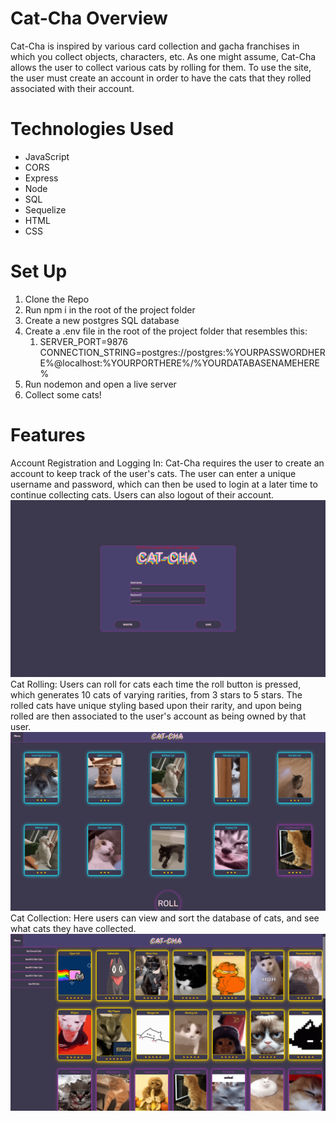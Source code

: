 # Cat-Cha Overview
Cat-Cha is inspired by various card collection and gacha franchises in which you collect objects, characters, etc. As one might assume, Cat-Cha allows the user to collect various cats by rolling for them. To use the site, the user must create an account in order to have the cats that they rolled associated with their account.

# Technologies Used
- JavaScript
- CORS
- Express
- Node
- SQL
- Sequelize
- HTML
- CSS

# Set Up
1. Clone the Repo
2. Run npm i in the root of the project folder
3. Create a new postgres SQL database
4. Create a .env file in the root of the project folder that resembles this:
    1. SERVER_PORT=9876
CONNECTION_STRING=postgres://postgres:%YOURPASSWORDHERE%@localhost:%YOURPORTHERE%/%YOURDATABASENAMEHERE%
5. Run nodemon and open a live server
6. Collect some cats!

# Features 
Account Registration and Logging In: Cat-Cha requires the user to create an account to keep track of the user's cats. The user can enter a unique username and password, which can then be used to login at a later time to continue collecting cats. Users can also logout of their account.
![Cat Collection](./planning/login.png "This is some image...")
Cat Rolling: Users can roll for cats each time the roll button is pressed, which generates 10 cats of varying rarities, from 3 stars to 5 stars. The rolled cats have unique styling based upon their rarity, and upon being rolled are then associated to the user's account as being owned by that user.
![Cat Collection](./planning/catrolling.png "This is some image...")
Cat Collection: Here users can view and sort the database of cats, and see what cats they have collected.
![Cat Collection](./planning/catcollection.png "This is some image...")